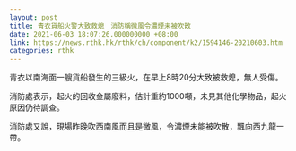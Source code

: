 ```yaml
---
layout: post
title: 青衣貨船火警大致救熄　消防稱微風令濃煙未被吹散
date: 2021-06-03 18:07:26.000000000 +08:00
link: https://news.rthk.hk/rthk/ch/component/k2/1594146-20210603.htm
categories: rthk
---
```


青衣以南海面一艘貨船發生的三級火，在早上8時20分大致被救熄，無人受傷。

消防處表示，起火的回收金屬廢料，估計重約1000噸，未見其他化學物品，起火原因仍待調查。

消防處又說，現場昨晚吹西南風而且是微風，令濃煙未能被吹散，飄向西九龍一帶。
